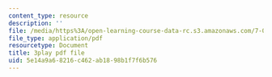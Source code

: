 ```yaml
---
content_type: resource
description: ''
file: /media/https%3A/open-learning-course-data-rc.s3.amazonaws.com/7-014-introductory-biology-spring-2005/5e14a9a68216c462ab1898b1f7f6b576_5_QWoGFUPaI.pdf
file_type: application/pdf
resourcetype: Document
title: 3play pdf file
uid: 5e14a9a6-8216-c462-ab18-98b1f7f6b576
---
```

